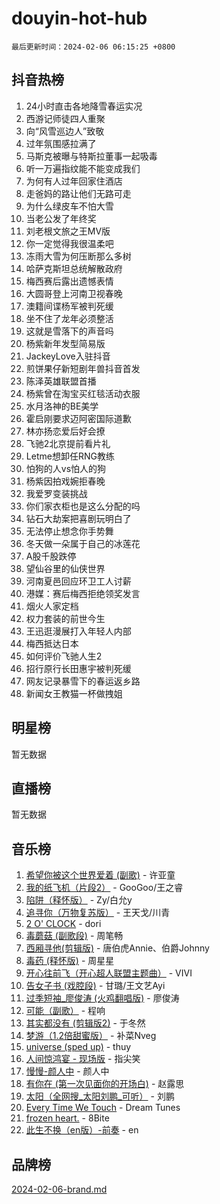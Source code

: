 # douyin-hot-hub

`最后更新时间：2024-02-06 06:15:25 +0800`

## 抖音热榜

1. 24小时直击各地降雪春运实况
1. 西游记师徒四人重聚
1. 向“风雪巡边人”致敬
1. 过年氛围感拉满了
1. 马斯克被曝与特斯拉董事一起吸毒
1. 听一万遍指纹能不能变成我们
1. 为何有人过年回家住酒店
1. 走爸妈的路让他们无路可走
1. 为什么绿皮车不怕大雪
1. 当老公发了年终奖
1. 刘老根文旅之王MV版
1. 你一定觉得我很温柔吧
1. 冻雨大雪为何压断那么多树
1. 哈萨克斯坦总统解散政府
1. 梅西赛后露出遗憾表情
1. 大圆哥登上河南卫视春晚
1. 澳籍间谍杨军被判死缓
1. 坐不住了龙年必须整活
1. 这就是雪落下的声音吗
1. 杨紫新年发型简易版
1. JackeyLove入驻抖音
1. 煎饼果仔新短剧年兽抖音首发
1. 陈泽英雄联盟首播
1. 杨紫曾在淘宝买红毯活动衣服
1. 水月洛神的BE美学
1. 霍启刚要求迈阿密国际道歉
1. 林亦扬恋爱后好会撩
1. 飞驰2北京提前看片礼
1. Letme想卸任RNG教练
1. 怕狗的人vs怕人的狗
1. 杨紫因拍戏婉拒春晚
1. 我爱罗变装挑战
1. 你们家衣柜也是这么分配的吗
1. 钻石大劫案把喜剧玩明白了
1. 无法停止想念你手势舞
1. 冬天做一朵属于自己的冰莲花
1. A股千股跌停
1. 望仙谷里的仙侠世界
1. 河南夏邑回应环卫工人讨薪
1. 港媒：赛后梅西拒绝领奖发言
1. 烟火人家定档
1. 权力套装的前世今生
1. 王迅逛漫展打入年轻人内部
1. 梅西抵达日本
1. 如何评价飞驰人生2
1. 招行原行长田惠宇被判死缓
1. 网友记录暴雪下的春运返乡路
1. 新闻女王教猫一杯做拽姐

## 明星榜

暂无数据

## 直播榜

暂无数据

## 音乐榜

1. [希望你被这个世界爱着 (副歌)](https://sf3-cdn-tos.douyinstatic.com/obj/tos-cn-ve-2774/oUHCmWQfZlE3QQBKBeD8rCFLpJzPgCpImhsxMt) - 许亚童
1. [我的纸飞机（片段2）](https://sf6-cdn-tos.douyinstatic.com/obj/tos-cn-ve-2774/oM2ZrKcg2CD5AeRB2gkeXOFB1IxAGJdZPazYHf) - GooGoo/王之睿
1. [陷阱（释怀版）](https://sf6-cdn-tos.douyinstatic.com/obj/tos-cn-ve-2774/oE8C21LeZrzKLDFfQYgMzx4GAIHageG5IzayY7) - Zy/白允y
1. [追寻你（万物复苏版）](https://sf5-hl-cdn-tos.douyinstatic.com/obj/tos-cn-ve-2774/oYeAZJsbjIDit9APmBg8u6uDUQnHmoCf3gbo74) - 王天戈/川青
1. [2 O' CLOCK](https://sf5-hl-cdn-tos.douyinstatic.com/obj/tos-cn-ve-2774/oIUBICeqlYQHTigCBOnCMlwBZJkgiBjt1oDfbg) - dori
1. [毒蘑菇 (副歌段)](https://sf6-cdn-tos.douyinstatic.com/obj/tos-cn-ve-2774/ocDEUsfdLjxnlFXtfogBCiQCEqYB7QZgZ8VViM) - 周笔畅
1. [西厢寻他(剪辑版)](https://sf3-cdn-tos.douyinstatic.com/obj/tos-cn-ve-2774/oUsAVfAQKlRNxEv5qxvIB8o5qmIWUcXbzJKJhw) - 唐伯虎Annie、伯爵Johnny
1. [毒药 (释怀版)](https://sf6-cdn-tos.douyinstatic.com/obj/tos-cn-ve-2774/oYILMEAzspdZBIzy4frJNB8ZHPHWAhiwowd4Ad) - 周星星
1. [开心往前飞（开心超人联盟主题曲）](https://sf5-hl-cdn-tos.douyinstatic.com/obj/tos-cn-ve-2774/9d8fb7c82cf1421fb93a9fe925275e0a) - VIVI
1. [告女子书 (戏腔段)](https://sf5-hl-cdn-tos.douyinstatic.com/obj/tos-cn-ve-2774/osCCzFxWgstBDi92ZfBB4ht7gQENBmQMAl0eI6) - 甘璐/王文艺Ayi
1. [过季短袖_廖俊涛 (火鸡翻唱版)](https://sf5-hl-cdn-tos.douyinstatic.com/obj/tos-cn-ve-2774/ogQVJl0tRBKxQgZji7YClFEBrVDeHpPTWfCZbQ) - 廖俊涛
1. [可能（副歌）](https://sf5-hl-cdn-tos.douyinstatic.com/obj/tos-cn-ve-2774/cde1731888894259b333569393c2fb51) - 程响
1. [其实都没有 (剪辑版2)](https://sf3-cdn-tos.douyinstatic.com/obj/tos-cn-ve-2774/oEBNQenHZtBhxYjGgUDQk0BCHTigQafgFlbQ7k) - 于冬然
1. [梦游（1.2倍甜蜜版）](https://sf5-hl-cdn-tos.douyinstatic.com/obj/tos-cn-ve-2774/o4gyAUm8hwufoEABmwVIiQtHsFuGzAEEWtNMzo) - 补菜Nveg
1. [universe (sped up)](https://sf6-cdn-tos.douyinstatic.com/obj/tos-cn-ve-2774/oIQnurQLDCsdYeegkM4CKuVb23MZBXtX6QB8bv) - thuy
1. [人间惊鸿宴 - 现场版](https://sf6-cdn-tos.douyinstatic.com/obj/tos-cn-ve-2774/osF4mrPePAf2Yv8Wfr5fATCHZwL5h1QiGQAKwz) - 指尖笑
1. [慢慢-颜人中](https://sf6-cdn-tos.douyinstatic.com/obj/tos-cn-ve-2774/ocjHNfBXdBxQNC8ZGAeoLMFTUgtBg8bkExunDC) - 颜人中
1. [有你在 (第一次见面你的开场白)](https://sf6-cdn-tos.douyinstatic.com/obj/tos-cn-ve-2774/oAthrQ3ClJBfI57uBoFEgNDYtNCZ0TSYQQfxQ0) - 赵露思
1. [太阳（全网搜_太阳刘鹏_可听）](https://sf5-hl-cdn-tos.douyinstatic.com/obj/tos-cn-ve-2774/ogWbyIQnlBFImVbeDocRdCIYtBHlbJXgfZMvgz) - 刘鹏
1. [Every Time We Touch](https://sf3-cdn-tos.douyinstatic.com/obj/tos-cn-ve-2774/ogN6lUKQeBBfEVhIOMikG1CcJjugxk1tztZyhP) - Dream Tunes
1. [frozen heart.](https://sf3-cdn-tos.douyinstatic.com/obj/tos-cn-ve-2774/oIIWJfyjIACZA9zQMtnJ6hQQhFC4vhCupoRBsO) - 8Bite
1. [此生不换（en版）-前奏](https://sf5-hl-cdn-tos.douyinstatic.com/obj/tos-cn-ve-2774/oMDvUGwhKrKYDEqXiMYEwxZqBWIJFA92CiLAO) - en

## 品牌榜

[2024-02-06-brand.md](2024-02-06-brand.md)
